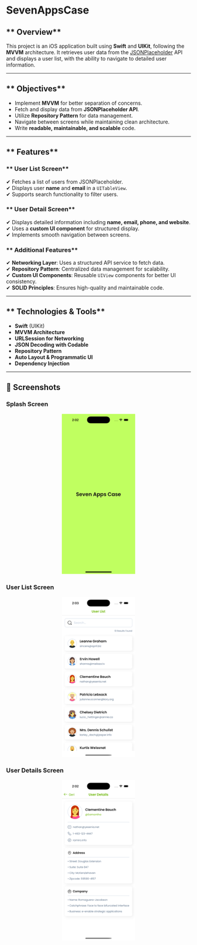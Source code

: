# **SevenAppsCase**  

## ** Overview**  
This project is an iOS application built using **Swift** and **UIKit**, following the **MVVM** architecture. It retrieves user data from the [JSONPlaceholder](https://jsonplaceholder.typicode.com/) API and displays a user list, with the ability to navigate to detailed user information.

---

## ** Objectives**  
- Implement **MVVM** for better separation of concerns.  
- Fetch and display data from **JSONPlaceholder API**.  
- Utilize **Repository Pattern** for data management.  
- Navigate between screens while maintaining clean architecture.  
- Write **readable, maintainable, and scalable** code.  

---

## ** Features**  

### ** User List Screen**  
✔ Fetches a list of users from JSONPlaceholder.  
✔ Displays user **name** and **email** in a `UITableView`.  
✔ Supports search functionality to filter users.  

### ** User Detail Screen**  
✔ Displays detailed information including **name, email, phone, and website**.  
✔ Uses a **custom UI component** for structured display.  
✔ Implements smooth navigation between screens.  

### ** Additional Features**  
✔ **Networking Layer**: Uses a structured API service to fetch data.  
✔ **Repository Pattern**: Centralized data management for scalability.  
✔ **Custom UI Components**: Reusable `UIView` components for better UI consistency.  
✔ **SOLID Principles**: Ensures high-quality and maintainable code.  

---

## ** Technologies & Tools**  
- **Swift** (UIKit)  
- **MVVM Architecture**  
- **URLSession for Networking**  
- **JSON Decoding with Codable**  
- **Repository Pattern**  
- **Auto Layout & Programmatic UI**  
- **Dependency Injection**  

---

## **📸 Screenshots**  

### **Splash Screen**
<p align="center">
    <img src="screenshots/splash-screen.png" alt="Splash Screen" width="200"/>
</p>

### **User List Screen** 
<p align="center">
    <img src="screenshots/user-list-screen.png" alt="User List Screen" width="200"/>
</p>

### **User Details Screen** 
<p align="center">
    <img src="screenshots/user-details-screen.png" alt="User Details Screen" width="200"/>
</p>
